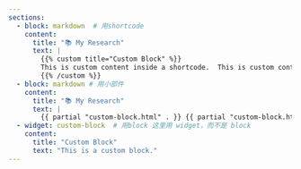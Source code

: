 ```yaml
---
sections:
  - block: markdown  # 用shortcode
    content:
      title: "📚 My Research"
      text: |
        {{% custom title="Custom Block" %}}
        This is custom content inside a shortcode.  This is custom content inside a shortcode.  This is custom content inside a shortcode.  This is custom content inside a shortcode.  This is custom content inside a shortcode.  This is custom content inside a shortcode.  This is custom content inside a shortcode.
        {{% /custom %}}
  - block: markdown # 用小部件
    content:
      title: "📚 My Research"
      text: | 
        {{ partial "custom-block.html" . }} {{ partial "custom-block.html" . }} {{ partial "custom-block.html" . }} {{ partial "custom-block.html" . }} {{ partial "custom-block.html" . }} {{ partial "custom-block.html" . }} {{ partial "custom-block.html" . }} 
  - widget: custom-block  # 用block 这里用 widget，而不是 block
    content:
      title: "Custom Block"
      text: "This is a custom block."
---
```

